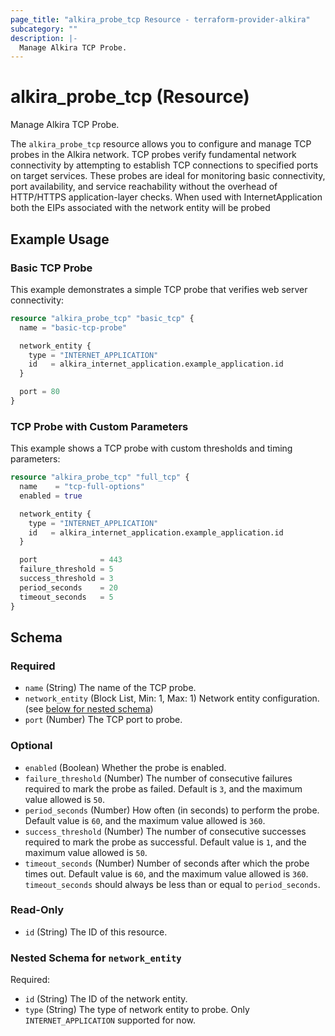 ```yaml
---
page_title: "alkira_probe_tcp Resource - terraform-provider-alkira"
subcategory: ""
description: |-
  Manage Alkira TCP Probe.
---
```


# alkira_probe_tcp (Resource)

Manage Alkira TCP Probe.

The `alkira_probe_tcp` resource allows you to configure and manage TCP probes in the Alkira network. 
TCP probes verify fundamental network connectivity by attempting to establish TCP connections to 
specified ports on target services. These probes are ideal for monitoring basic connectivity, port availability, 
and service reachability without the overhead of HTTP/HTTPS application-layer checks.
When used with InternetApplication both the EIPs associated with the network entity will be probed



## Example Usage

### Basic TCP Probe
This example demonstrates a simple TCP probe that verifies web server connectivity:
```terraform
resource "alkira_probe_tcp" "basic_tcp" {
  name = "basic-tcp-probe"

  network_entity {
    type = "INTERNET_APPLICATION"
    id   = alkira_internet_application.example_application.id
  }

  port = 80
}
```

### TCP Probe with Custom Parameters
This example shows a TCP probe with custom thresholds and timing parameters:
```terraform
resource "alkira_probe_tcp" "full_tcp" {
  name    = "tcp-full-options"
  enabled = true

  network_entity {
    type = "INTERNET_APPLICATION"
    id   = alkira_internet_application.example_application.id
  }

  port              = 443
  failure_threshold = 5
  success_threshold = 3
  period_seconds    = 20
  timeout_seconds   = 5
}
``` 
<!-- schema generated by tfplugindocs -->
## Schema

### Required

- `name` (String) The name of the TCP probe.
- `network_entity` (Block List, Min: 1, Max: 1) Network entity configuration. (see [below for nested schema](#nestedblock--network_entity))
- `port` (Number) The TCP port to probe.

### Optional

- `enabled` (Boolean) Whether the probe is enabled.
- `failure_threshold` (Number) The number of consecutive failures required to mark the probe as failed. Default is `3`, and the maximum value allowed is `50`.
- `period_seconds` (Number) How often (in seconds) to perform the probe. Default value is `60`, and the maximum value allowed is `360`.
- `success_threshold` (Number) The number of consecutive successes required to mark the probe as successful. Default value is `1`, and the maximum value allowed is `50`.
- `timeout_seconds` (Number) Number of seconds after which the probe times out. Default value is `60`, and the maximum value allowed is `360`. `timeout_seconds` should always be less than or equal to `period_seconds`.

### Read-Only

- `id` (String) The ID of this resource.

<a id="nestedblock--network_entity"></a>
### Nested Schema for `network_entity`

Required:

- `id` (String) The ID of the network entity.
- `type` (String) The type of network entity to probe. Only `INTERNET_APPLICATION` supported for now.


